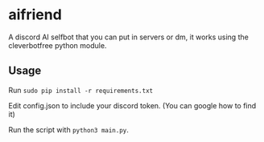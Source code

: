 # aifriend
A discord AI selfbot that you can put in servers or dm, it works using the cleverbotfree python module.

## Usage
Run `sudo pip install -r requirements.txt`

Edit config.json to include your discord token. (You can google how to find it)

Run the script with ```python3 main.py```.
